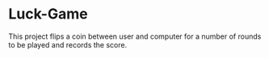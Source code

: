 # Luck-Game
This project flips a coin between user and computer for a number of rounds to be played and records the score.
